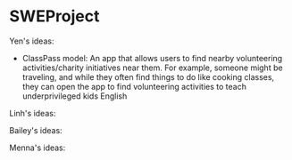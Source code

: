 # SWEProject

Yen's ideas:
- ClassPass model: An app that allows users to find nearby volunteering activities/charity initiatives near them. For example, someone might be traveling, and while they often find things to do like cooking classes, they can open the app to find volunteering activities to teach underprivileged kids English

Linh's ideas:

Bailey's ideas:

Menna's ideas:
